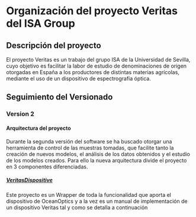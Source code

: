 # Organización del proyecto Veritas del ISA Group

## Descripción del proyecto

El proyecto Veritas es un trabajo del grupo ISA de la Universidad de Sevilla, cuyo objetivo es facilitar la labor de estudio de denominaciones de origen otorgadas en España a los productores de distintas materias agrícolas, mediante el uso de un dispositivo de espectrografía óptica.

## Seguimiento del Versionado

### Version 2

#### Arquitectura del proyecto

Durante la segunda versión del software se ha buscado otorgar una herramienta de control de las muestras tomadas, que facilite tanto la creación de nuevos modelos, el análisis de los datos obtenidos y el estudio de los modelos creados. Para ello la nueva arquitectura divide el proyecto en 3 componentes diferenciadas.

##### [VeritasDispositive](https://github.com/veritas-analytics/VeritasDispositive.git)

Este proyecto es un Wrapper de toda la funcionalidad que aporta el dispositivo de OceanOptics y a la vez es un manual de implementación de un dispositivo Veritas tal y como se detalla a continuación
